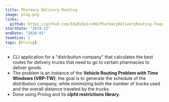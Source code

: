 ```yaml
---
title: Pharmacy Delivery Routing
image: plog.png
links:
  github: https://github.com/EduRibeiro00/PharmacyDeliveryRouting-feup-plog
startDate: "2019-12"
endDate: "2020-01"
teamSize: 2
tags: [Prolog]
---
```

* CLI application for a "distribution company" that calculates the best routes for delivery trucks that need to go to certain pharmacies to deliver goods.
* The problem is an instance of the **Vehicle Routing Problem with Time Windows (VRP-TW)**; the goal is to generate the schedule of the distribution company, while minimizing both the number of trucks used and the overall distance traveled by the trucks.
* Done using Prolog and its **clpfd restrictions library**.